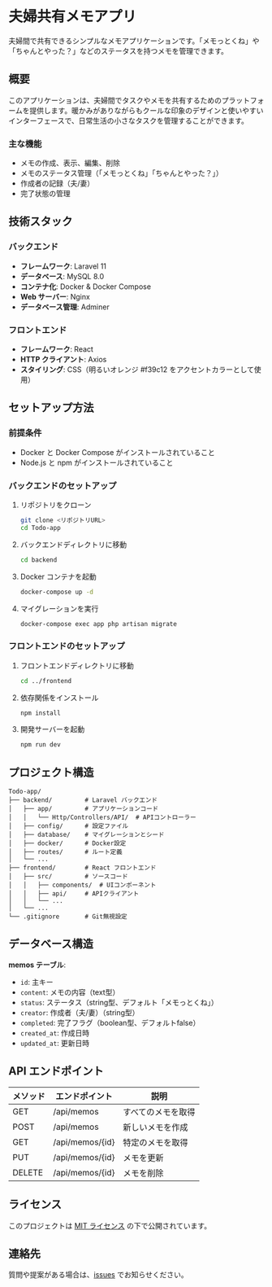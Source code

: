 # 夫婦共有メモアプリ

夫婦間で共有できるシンプルなメモアプリケーションです。「メモっとくね」や「ちゃんとやった？」などのステータスを持つメモを管理できます。

## 概要

このアプリケーションは、夫婦間でタスクやメモを共有するためのプラットフォームを提供します。暖かみがありながらもクールな印象のデザインと使いやすいインターフェースで、日常生活の小さなタスクを管理することができます。

### 主な機能

- メモの作成、表示、編集、削除
- メモのステータス管理（「メモっとくね」「ちゃんとやった？」）
- 作成者の記録（夫/妻）
- 完了状態の管理

## 技術スタック

### バックエンド
- **フレームワーク**: Laravel 11
- **データベース**: MySQL 8.0
- **コンテナ化**: Docker & Docker Compose
- **Web サーバー**: Nginx
- **データベース管理**: Adminer

### フロントエンド
- **フレームワーク**: React
- **HTTP クライアント**: Axios
- **スタイリング**: CSS（明るいオレンジ #f39c12 をアクセントカラーとして使用）

## セットアップ方法

### 前提条件
- Docker と Docker Compose がインストールされていること
- Node.js と npm がインストールされていること

### バックエンドのセットアップ

1. リポジトリをクローン
   ```bash
   git clone <リポジトリURL>
   cd Todo-app
   ```

2. バックエンドディレクトリに移動
   ```bash
   cd backend
   ```

3. Docker コンテナを起動
   ```bash
   docker-compose up -d
   ```

4. マイグレーションを実行
   ```bash
   docker-compose exec app php artisan migrate
   ```

### フロントエンドのセットアップ

1. フロントエンドディレクトリに移動
   ```bash
   cd ../frontend
   ```

2. 依存関係をインストール
   ```bash
   npm install
   ```

3. 開発サーバーを起動
   ```bash
   npm run dev
   ```

## プロジェクト構造

```
Todo-app/
├── backend/         # Laravel バックエンド
│   ├── app/         # アプリケーションコード
│   │   └── Http/Controllers/API/  # APIコントローラー
│   ├── config/      # 設定ファイル
│   ├── database/    # マイグレーションとシード
│   ├── docker/      # Docker設定
│   ├── routes/      # ルート定義
│   └── ...
├── frontend/        # React フロントエンド
│   ├── src/         # ソースコード
│   │   ├── components/  # UIコンポーネント
│   │   ├── api/     # APIクライアント
│   │   └── ...
│   └── ...
└── .gitignore       # Git無視設定
```

## データベース構造

**memos テーブル**:
- `id`: 主キー
- `content`: メモの内容（text型）
- `status`: ステータス（string型、デフォルト「メモっとくね」）
- `creator`: 作成者（夫/妻）（string型）
- `completed`: 完了フラグ（boolean型、デフォルトfalse）
- `created_at`: 作成日時
- `updated_at`: 更新日時

## API エンドポイント

| メソッド | エンドポイント | 説明 |
|---------|--------------|------|
| GET     | /api/memos   | すべてのメモを取得 |
| POST    | /api/memos   | 新しいメモを作成 |
| GET     | /api/memos/{id} | 特定のメモを取得 |
| PUT     | /api/memos/{id} | メモを更新 |
| DELETE  | /api/memos/{id} | メモを削除 |


## ライセンス

このプロジェクトは [MIT ライセンス](LICENSE) の下で公開されています。

## 連絡先

質問や提案がある場合は、[issues](https://github.com/yourusername/Todo-app/issues) でお知らせください。